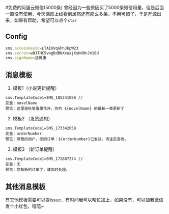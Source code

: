 #免费的阿里云短信(5000条)
曾经因为一些原因买了5000条短信用量，但是后面一直没有使用，今天偶然上线看到居然还有那么多条，不用可惜了，于是开源出来，如果有帮助，希望可以点个`star`

## Config
```js
sms.accessKeyId=LTAIUVqGhhJkpW23
sms.secret=w8JTHC5vwgDdBNXxuajXsHd0nJm18d
sms.signName=洁雅康
```

## 消息模板
1. 模板1（小说更新提醒）
```text
sms.TemplateCode1=SMS_185241056 //
变量：novelName
预览：这里是执笔看墨花开，你的 ${novelName} 的最新一章更新了
```
2. 模板2 （发货通知）
```text
sms.TemplateCode1=SMS_173342058
变量：orderNumber
预览：尊敬的用户，您的订单：${orderNumber}已发货，请注意查收。
```
3. 模板3 （新订单提醒）
```text
sms.TemplateCode1=SMS_172887274 //
变量：无
预览：您有新的订单了，请及时处理。
```


## 其他消息模板
有其他模板需要可以提issue，有时间我可以帮忙加上，如果没有，可以加我微信发个小红包，嘻嘻~
